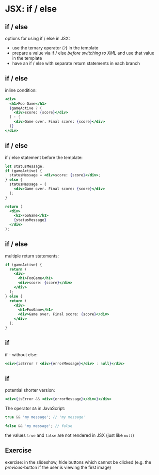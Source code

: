 # JSX: if / else

## if / else

options for using if / else in JSX:

- use the ternary operator (`?`) in the template
- prepare a value via if / else _before switching to XML_ and use that value in the template
- have an if / else with separate return statements in each branch

## if / else

inline condition:

```jsx
<div>
  <h1>Foo Game</h1>
  {gameActive ? (
    <div>score: {score}</div>
  ) : (
    <div>Game over. Final score: {score}</div>
  )}
</div>
```

## if / else

if / else statement before the template:

```jsx
let statusMessage;
if (gameActive) {
  statusMessage = <div>score: {score}</div>;
} else {
  statusMessage = (
    <div>Game over. Final score: {score}</div>
  );
}

return (
  <div>
    <h1>FooGame</h1>
    {statusMessage}
  </div>
);
```

## if / else

multiple return statements:

```jsx
if (gameActive) {
  return (
    <div>
      <h1>FooGame</h1>
      <div>score: {score}</div>
    </div>
  );
} else {
  return (
    <div>
      <h1>FooGame</h1>
      <div>Game over. Final score: {score}</div>
    </div>
  );
}
```

## if

if - without else:

```jsx
<div>{isError ? <div>{errorMessage}</div> : null}</div>
```

## if

potential shorter version:

```jsx
<div>{isError && <div>{errorMessage}</div>}</div>
```

The operator `&&` in JavaScript:

```js
true && 'my message'; // 'my message'

false && 'my message'; // false
```

the values `true` and `false` are not rendered in JSX (just like `null`)

## Exercise

exercise: in the slideshow, hide buttons which cannot be clicked (e.g. the _previous_-button if the user is viewing the first image)
